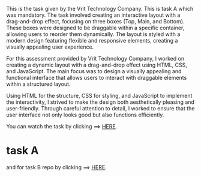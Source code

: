 This is the task given by the Vrit Technology Company. This is task A which was mandatory. The task involved creating an interactive layout with a drag-and-drop effect, focusing on three boxes (Top, Main, and Bottom). These boxes were designed to be draggable within a specific container, allowing users to reorder them dynamically. The layout is styled with a modern design featuring flexible and responsive elements, creating a visually appealing user experience.

For this assessment provided by Vrit Technology Company, I worked on creating a dynamic layout with a drag-and-drop effect using HTML, CSS, and JavaScript. The main focus was to design a visually appealing and functional interface that allows users to interact with draggable elements within a structured layout.

Using HTML for the structure, CSS for styling, and JavaScript to implement the interactivity, I strived to make the design both aesthetically pleasing and user-friendly. Through careful attention to detail, I worked to ensure that the user interface not only looks good but also functions efficiently.

You can watch the task by clicking ==> [HERE](https://aviihs.github.io/Task_A/ind.html).
# task A


and for task B repo by clicking ==> [HERE](https://aviihs.github.io/Task_A/ind.html).
